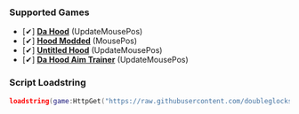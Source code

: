 ### Supported Games
* [✔] [**Da Hood**](https://www.roblox.com/games/2788229376/Da-Hood) (UpdateMousePos)
* [✔] [**Hood Modded**](https://www.roblox.com/games/5602055394/Hood-Modded) (MousePos)
* [✔] [**Untitled Hood**](https://www.roblox.com/games/9183932460/Untitled-Hood) (UpdateMousePos)
* [✔] [**Da Hood Aim Trainer**](https://www.roblox.com/games/9824221333/UPDATE-Da-Hood-Aim-Trainer) (UpdateMousePos)

### Script Loadstring
```lua
loadstring(game:HttpGet("https://raw.githubusercontent.com/doubleglocks/2e/main/main.lua"))()
```
